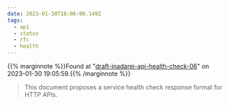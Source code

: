 ```yaml
---
date: 2023-01-30T18:06:00.149Z
tags:
  - api
  - status
  - rfc
  - health
---
```

{{% marginnote %}}Found at "[draft-inadarei-api-health-check-06](https://datatracker.ietf.org/doc/html/draft-inadarei-api-health-check-06)" on 2023-01-30 19:05:59.{{% /marginnote %}}

> This document proposes a service health check response format for HTTP APIs.

